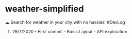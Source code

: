 # weather-simplified
☁ Search for weather in your city with no hassles!
#DevLog
1. 29/7/2020 - First commit - Basic Layout - API exploration 
